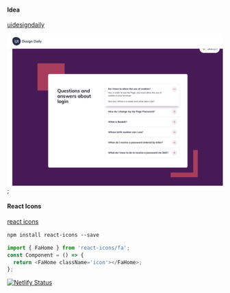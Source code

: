 #### Idea

[uidesigndaily](https://uidesigndaily.com/posts/sketch-accordion-website-day-1175)

![](./idea.png);

#### React Icons

[react icons](https://react-icons.github.io/react-icons/)

```
npm install react-icons --save
```

```javascript
import { FaHome } from 'react-icons/fa';
const Component = () => {
  return <FaHome className='icon'></FaHome>;
};
```


[![Netlify Status](https://api.netlify.com/api/v1/badges/99d48f5f-8aaa-478b-8c96-18d5b51e351c/deploy-status)](https://app.netlify.com/sites/accordion-project-setup/deploys)
